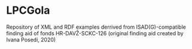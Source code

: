 # LPCGola
Repository of XML and RDF examples derrived from ISAD(G)-compatible finding aid of fonds HR-DAVŽ-SCKC-126 (original finding aid created by Ivana Posedi, 2020)
